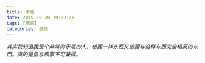 ```yaml
---
title: 矛盾
date: 2019-10-28 19:32:46
tags: [情感]
categories: 感悟
---
```

*其实我知道我是个非常的矛盾的人，想要一样东西又想要与这样东西完全相反的东西。真的是鱼与熊掌不可兼得。*